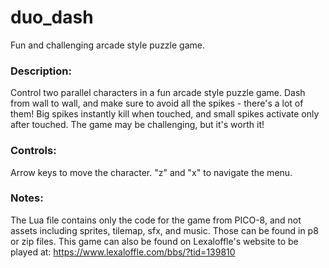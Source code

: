 # duo_dash
Fun and challenging arcade style puzzle game.

### Description:
Control two parallel characters in a fun arcade style puzzle game. Dash from wall to wall, and make sure to avoid all the spikes - there's a lot of them! Big spikes instantly kill when touched, and small spikes activate only after touched. The game may be challenging, but it's worth it!

### Controls:
Arrow keys to move the character.  "z" and "x" to navigate the menu.

### Notes:
The Lua file contains only the code for the game from PICO-8, and not assets including sprites, tilemap, sfx, and music. Those can be found in p8 or zip files. This game can also be found on Lexaloffle's website to be played at: https://www.lexaloffle.com/bbs/?tid=139810

